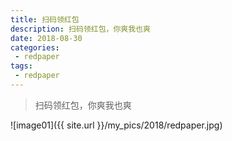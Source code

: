 ```yaml
---
title: 扫码领红包
description: 扫码领红包，你爽我也爽
date: 2018-08-30
categories:
 - redpaper
tags:
 - redpaper
---
```


> 扫码领红包，你爽我也爽


<!-- more -->



![image01]({{ site.url }}/my_pics/2018/redpaper.jpg)


